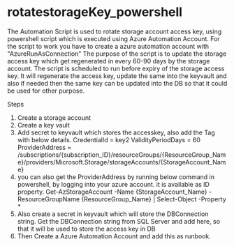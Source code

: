 # rotatestorageKey_powershell
The Automation Script is used to rotate storage account access key, using powershell script which is executed using Azure Automation Account.
For the script to work you have to create a azure automation account with "AzureRunAsConnection"
The purpose of the script is to update the storage access key which get regenerated in every 60-90 days by the storage account. The script is scheduled to run before expiry of the 
storage access key. It will regenerate the access key, update the same into the keyvault and also if needed then the same key can be updated into the DB so that it could be used
for other purpose.

Steps
1. Create a storage account
2. Create a key vault
3. Add secret to keyvault which stores the accesskey, also add the Tag with below details.
   CredentialId = key2
   ValidityPeriodDays = 60
   ProviderAddress = /subscriptions/{subscription_ID}/resourceGroups/{ResourceGroup_Name}/providers/Microsoft.Storage/storageAccounts/{StorageAccount_Name}
4. you can also get the ProviderAddress by running below command in powershell, by logging into your azure account. it is available as ID property.
   Get-AzStorageAccount -Name {StorageAccount_Name} -ResourceGroupName {ResourceGroup_Name} | Select-Object -Property *
5. Also create a secret in keyvault which will store the DBConnection string. Get the DBConnection string from SQL Server and add here, so that it will be used to store the access
   key in DB
6. Then Create a Azure Automation Account and add this as runbook.
